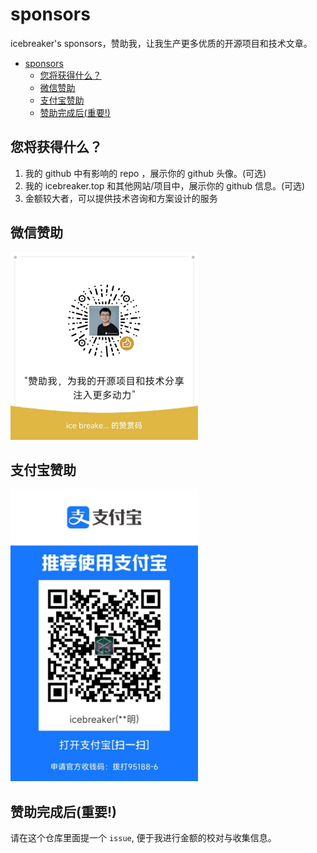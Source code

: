 # sponsors

icebreaker's sponsors，赞助我，让我生产更多优质的开源项目和技术文章。

- [sponsors](#sponsors)
  - [您将获得什么？](#您将获得什么)
  - [微信赞助](#微信赞助)
  - [支付宝赞助](#支付宝赞助)
  - [赞助完成后(重要!)](#赞助完成后重要)

## 您将获得什么？

1. 我的 github 中有影响的 repo ，展示你的 github 头像。(可选)
2. 我的 icebreaker.top 和其他网站/项目中，展示你的 github 信息。(可选)
3. 金额较大者，可以提供技术咨询和方案设计的服务

## 微信赞助

<img src="assets/wechat-pay.jpg" data-canonical-src="assets/wechat-pay.jpg" width="300" alt="wechat-pay" />

<!-- ![wechat-pay](assets/wechat-pay.jpg |width=300) -->

## 支付宝赞助

<img src="assets/ali-pay.jpg" data-canonical-src="assets/ali-pay.jpg" width="300" alt="ali-pay" />

<!-- ![ali-pay](assets/ali-pay.jpg |width=300) -->

## 赞助完成后(重要!)

请在这个仓库里面提一个 `issue`, 便于我进行金额的校对与收集信息。
